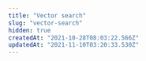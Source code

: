 ```yaml
---
title: "Vector search"
slug: "vector-search"
hidden: true
createdAt: "2021-10-28T08:03:22.566Z"
updatedAt: "2021-11-10T03:20:33.530Z"
---
```


